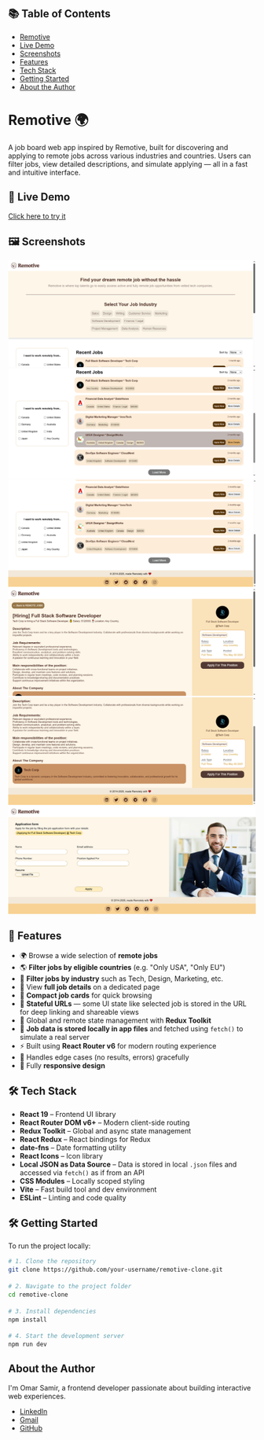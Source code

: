## 📚 Table of Contents

- [Remotive](#remotive-)
- [Live Demo](#-live-demo)
- [Screenshots](#-screenshots)
- [Features](#-features)
- [Tech Stack](#-tech-stack)
- [Getting Started](#-getting-started)
- [About the Author](#about-the-author)

# Remotive 🌍

A job board web app inspired by Remotive, built for discovering and applying to remote jobs across various industries and countries. Users can filter jobs, view detailed descriptions, and simulate applying — all in a fast and intuitive interface.

## 🔗 Live Demo

[Click here to try it](https://remotive-v1.netlify.app/)

## 🖼 Screenshots

![Homepage-1](./screenshots/1.png)
![Homepage-2](./screenshots/2.png)
![Homepage-3](./screenshots/3.png)
![JOB-DETAILS-1](./screenshots/4.png)
![JOB-DETAILS-2](./screenshots/5.png)
![APPLYING-FOR-JOB](./screenshots/6.png)

## 🚀 Features

- 🌍 Browse a wide selection of **remote jobs**
- 🌎 **Filter jobs by eligible countries** (e.g. "Only USA", "Only EU")
- 🏢 **Filter jobs by industry** such as Tech, Design, Marketing, etc.
- 📄 View **full job details** on a dedicated page
- 💼 **Compact job cards** for quick browsing
- 🧭 **Stateful URLs** — some UI state like selected job is stored in the URL for deep linking and shareable views
- 🧠 Global and remote state management with **Redux Toolkit**
- 📁 **Job data is stored locally in app files** and fetched using `fetch()` to simulate a real server
- ⚡ Built using **React Router v6** for modern routing experience
- 🧼 Handles edge cases (no results, errors) gracefully
- 📱 Fully **responsive design**

## 🛠 Tech Stack

- **React 19** – Frontend UI library
- **React Router DOM v6+** – Modern client-side routing
- **Redux Toolkit** – Global and async state management
- **React Redux** – React bindings for Redux
- **date-fns** – Date formatting utility
- **React Icons** – Icon library
- **Local JSON as Data Source** – Data is stored in local `.json` files and accessed via `fetch()` as if from an API
- **CSS Modules** – Locally scoped styling
- **Vite** – Fast build tool and dev environment
- **ESLint** – Linting and code quality

## 🛠 Getting Started

To run the project locally:

```bash
# 1. Clone the repository
git clone https://github.com/your-username/remotive-clone.git

# 2. Navigate to the project folder
cd remotive-clone

# 3. Install dependencies
npm install

# 4. Start the development server
npm run dev
```

## About the Author

I'm Omar Samir, a frontend developer passionate about building interactive web experiences.

- [LinkedIn](https://www.linkedin.com/in/omarsamir1/)
- [Gmail](omarsamir19971@gmail.com)
- [GitHub](https://github.com/omar-samir-1)
